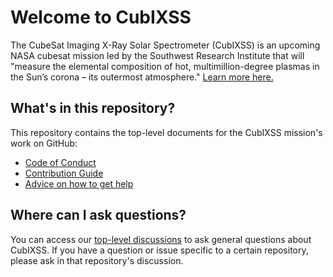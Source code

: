 # Welcome to CubIXSS

The CubeSat Imaging X-Ray Solar Spectrometer (CubIXSS) is an upcoming NASA cubesat mission led by the Southwest Research Institute that will "measure the elemental composition of hot, multimillion-degree plasmas in the Sun’s corona – its outermost atmosphere." [Learn more here.](https://www.swri.org/press-release/nasa-selects-swriled-cubesat-assess-origins-hot-plasma-suns-corona)

## What's in this repository?

This repository contains the top-level documents for the CubIXSS mission's work on GitHub:

- [Code of Conduct](CODE_OF_CONDUCT.md)
- [Contribution Guide](contributing.md)
- [Advice on how to get help](getting_help.md)

## Where can I ask questions?

You can access our [top-level discussions](https://github.com/orgs/CubIXSS/discussions) to ask general questions about CubIXSS.
If you have a question or issue specific to a certain repository, please ask in that repository's discussion.

